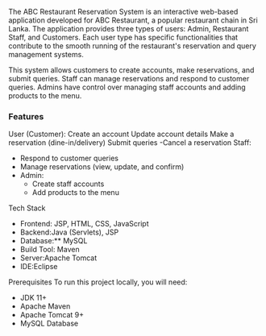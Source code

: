 The  ABC Restaurant Reservation System  is an interactive web-based application developed for ABC Restaurant, a popular restaurant chain in Sri Lanka. The application provides three types of users: Admin, Restaurant Staff, and Customers. Each user type has specific functionalities that contribute to the smooth running of the restaurant's reservation and query management systems.

This system allows customers to create accounts, make reservations, and submit queries. Staff can manage reservations and respond to customer queries. Admins have control over managing staff accounts and adding products to the menu.

### Features
User (Customer):
Create an account
   Update account details
  Make a reservation (dine-in/delivery)
   Submit queries
  -Cancel a reservation
Staff:
  - Respond to customer queries
  - Manage reservations (view, update, and confirm)
- Admin:
  - Create staff accounts
  - Add products to the menu

Tech Stack
- Frontend: JSP, HTML, CSS, JavaScript
- Backend:Java (Servlets), JSP
- Database:** MySQL
- Build Tool: Maven
- Server:Apache Tomcat
- IDE:Eclipse

Prerequisites
To run this project locally, you will need:
- JDK 11+
- Apache Maven
- Apache Tomcat 9+
- MySQL Database
